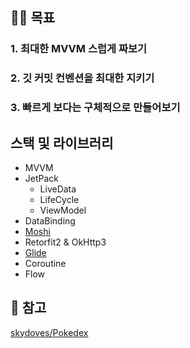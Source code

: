 ## ☝🏻 목표

### 1. 최대한 MVVM 스럽게 짜보기

### 2. 깃 커밋 컨벤션을 최대한 지키기

### 3. 빠르게 보다는 구체적으로 만들어보기

## 스택 및 라이브러리

- MVVM
- JetPack
    - LiveData
    - LifeCycle
    - ViewModel
- DataBinding
- [Moshi](https://github.com/square/moshi/)
- Retorfit2 & OkHttp3
- [Glide](https://github.com/bumptech/glide)
- Coroutine
- Flow

## 📌 참고

[skydoves/Pokedex](https://github.com/skydoves/Pokedex)

